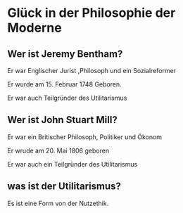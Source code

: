 # Glück in der Philosophie der Moderne

## Wer ist Jeremy Bentham?
 Er war Englischer Jurist ,Philosoph und ein Sozialreformer
 
 Er wurde am 15. Februar 1748 Geboren.
 
 Er war auch Teilgründer des Utilitarismus
 
## Wer ist John Stuart Mill?
 Er war ein Britischer Philosoph, Politiker und Ökonom
 
 Er wrude am 20. Mai 1806 geboren
 
 Er war auch ein Teilgründer des Utilitarismus
 
 
## was ist der Utilitarismus?
 Es ist eine Form von der Nutzethik.
 
 
 
